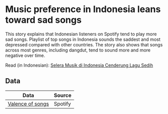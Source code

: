 # Music preference in Indonesia leans toward sad songs

This story explains that Indonesian listeners on Spotify tend to play more sad songs. Playlist of top songs in Indonesia sounds the saddest and most depressed compared with other countries. The story also shows that songs across most genres, including dangdut, tend to sound more and more negative over time.

Read (in Indonesian): [Selera Musik di Indonesia Cenderung Lagu Sedih](https://katadata.co.id/ariayudhistira/analisisdata/6287a5383c274/selera-musik-di-indonesia-cenderung-lagu-sedih)


## Data

Data | Source |  
---- | ------ |  
[Valence of songs](https://developer.spotify.com/documentation/web-api/) | Spotify |  